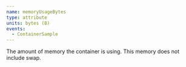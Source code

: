 ```yaml
---
name: memoryUsageBytes
type: attribute
units: bytes (B)
events:
  - ContainerSample
---
```


The amount of memory the container is using. This memory does not include swap.